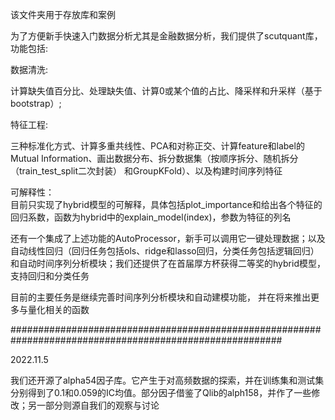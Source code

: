 该文件夹用于存放库和案例  


为了方便新手快速入门数据分析尤其是金融数据分析，我们提供了scutquant库，功能包括:  

数据清洗:  

  计算缺失值百分比、处理缺失值、计算0或某个值的占比、降采样和升采样（基于bootstrap）;  
  
特征工程:  

  三种标准化方式、计算多重共线性、PCA和对称正交、计算feature和label的Mutual Information、画出数据分布、拆分数据集（按顺序拆分、随机拆分（train_test_split二次封装）
  和GroupKFold）、以及构建时间序列特征
  
 可解释性：  
   目前只实现了hybrid模型的可解释，具体包括plot_importance和给出各个特征的回归系数，函数为hybrid中的explain_model(index)，参数为特征的列名
 
还有一个集成了上述功能的AutoProcessor，新手可以调用它一键处理数据；以及自动线性回归（回归任务包括ols、ridge和lasso回归，分类任务包括逻辑回归）和自动时间序列分析模块；我们还提供了在首届厚方杯获得二等奖的hybrid模型，支持回归和分类任务


目前的主要任务是继续完善时间序列分析模块和自动建模功能， 并在将来推出更多与量化相关的函数

#########################################################################################################
  
2022.11.5  

我们还开源了alpha54因子库。它产生于对高频数据的探索，并在训练集和测试集分别得到了0.1和0.059的IC均值。部分因子借鉴了Qlib的alph158，并作了一些修改；另一部分则源自我们的观察与讨论
